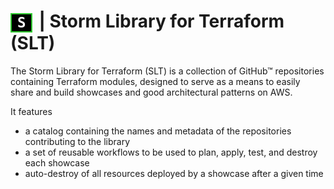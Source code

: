 # <div style="display: inline-block; background: black; color: white; border: 2px solid limegreen; padding: 0.1em 0.4em; margin-right: 0.15em; font-family: monospace; font-size: 0.8em; line-height: 1em;">S</div> | Storm Library for Terraform (SLT)

The Storm Library for Terraform (SLT) is a collection of GitHub™ repositories containing Terraform modules,
designed to serve as a means to easily share and build showcases and good architectural patterns on AWS.

It features
- a catalog containing the names and metadata of the repositories contributing to the library
- a set of reusable workflows to be used to plan, apply, test, and destroy each showcase
- auto-destroy of all resources deployed by a showcase after a given time
